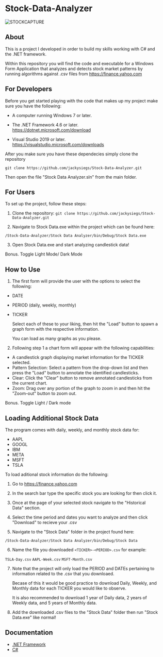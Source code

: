 # Stock-Data-Analyzer
![STOCKCAPTURE](https://user-images.githubusercontent.com/46433438/236961861-ef6e0f6c-732a-43c9-9a42-e78d171679f8.PNG)

## About
This is a project I developed in order to build my skills working with C# and the .NET framework. 

Within this repository you will find the code and executable for a Windows Form Application that analyzes and detects stock market patterns by running algorithms against .csv files from https://finance.yahoo.com

## For Developers
Before you get started playing with the code that makes up my project make sure you have the following:

- A computer running Windows 7 or later.

- The .NET Framework 4.6 or later. https://dotnet.microsoft.com/download

- Visual Studio 2019 or later. https://visualstudio.microsoft.com/downloads

After you make sure you have these dependecies simply clone the repository 

`git clone https://github.com/jackysiegs/Stock-Data-Analyzer.git`

Then open the file "Stock Data Analyzer.sln" from the main folder.

## For Users

To set up the project, follow these steps:

1. Clone the repository: `git clone https://github.com/jackysiegs/Stock-Data-Analyzer.git`

2. Navigate to Stock Data.exe within the project which can be found here:

`/Stock-Data-Analyzer/Stock Data Analyzer/bin/Debug/Stock Data.exe`

3. Open Stock Data.exe and start analyzing candlestick data!

Bonus. Toggle Light Mode/ Dark Mode


## How to Use

1. The first form will provide the user with the options to select the following:

- DATE
- PERIOD (daily, weekly, monthly)
- TICKER

  Select each of these to your liking, then hit the "Load" button to spawn a graph form with the respective information.

  You can load as many graphs as you please.

2. Following step 1 a chart form will appear with the following capabilities:

- A candlestick graph displaying market information for the TICKER selected.
- Pattern Selection: Select a pattern from the drop-down list and then press the "Load" button to annotate the identified candlesticks.
- Clear: Click the "Clear" button to remove annotated candlesticks from the current chart.
- Zoom: Drag over any portion of the graph to zoom in and then hit the "Zoom-out" button to zoom out.

Bonus. Toggle Light / Dark mode

## Loading Additional Stock Data

The program comes with daily, weekly, and monthly stock data for:

- AAPL
- GOOGL
- IBM
- META
- MSFT
- TSLA

To load aditional stock information do the following:

1. Go to https://finance.yahoo.com

2. In the search bar type the specific stock you are looking for then click it.

3. Once at the page of your selected stock navigate to the "Historical Data" section.

4. Select the time period and dates you want to analyze and then click "Download" to recieve your .csv

5. Navigate to the "Stock Data" folder in the project found here:

`/Stock-Data-Analyzer/Stock Data Analyzer/bin/Debug/Stock Data`

6. Name the file you downloaded `<TICKER>-<PERIOD>.csv` for example:
  
  `TSLA-Day.csv` `AAPL-Week.csv` `MSFT-Month.csv`
  
7. Note that the project will only load the PERIOD and DATEs pertaining to information related to the .csv that you downloaed.
  
   Becase of this it would be good practice to download Daily, Weekly, and Monthly data for each TICKER you would like to observe.
  
   It is also recommended to download 1 year of Daily data, 2 years of Weekly data, and 5 years of Monthly data.
  
8. Add the downloaded .csv files to the "Stock Data" folder then run "Stock Data.exe" like normal!




## Documentation

- [.NET Framework](https://docs.microsoft.com/en-us/dotnet/framework/)
- [C#](https://docs.microsoft.com/en-us/dotnet/csharp/)
